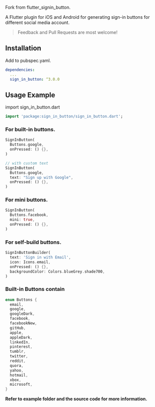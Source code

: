 Fork from flutter_signin_button.

A Flutter plugin for iOS and Android for generating sign-in buttons for different social media account.

> Feedback and Pull Requests are most welcome!

## Installation

Add to pubspec.yaml.

```yaml
dependencies:
  ...
  sign_in_button: ^3.0.0
```

## Usage Example

import sign_in_button.dart

```dart
import 'package:sign_in_button/sign_in_button.dart';
```

### For built-in buttons.

```dart
SignInButton(
  Buttons.google,
  onPressed: () {},
)

// with custom text
SignInButton(
  Buttons.google,
  text: "Sign up with Google",
  onPressed: () {},
)
```

### For mini buttons.

```dart
SignInButton(
  Buttons.facebook,
  mini: true,
  onPressed: () {},
)
```

### For self-build buttons.

```dart
SignInButtonBuilder(
  text: 'Sign in with Email',
  icon: Icons.email,
  onPressed: () {},
  backgroundColor: Colors.blueGrey.shade700,
)
```

### Built-in Buttons contain

```dart
enum Buttons {
  email,
  google,
  googleDark,
  facebook,
  facebookNew,
  gitHub,
  apple,
  appleDark,
  linkedIn,
  pinterest,
  tumblr,
  twitter,
  reddit,
  quora,
  yahoo,
  hotmail,
  xbox,
  microsoft,
}
```

<!-- <img src="" width="300"> -->

**Refer to example folder and the source code for more information.**
